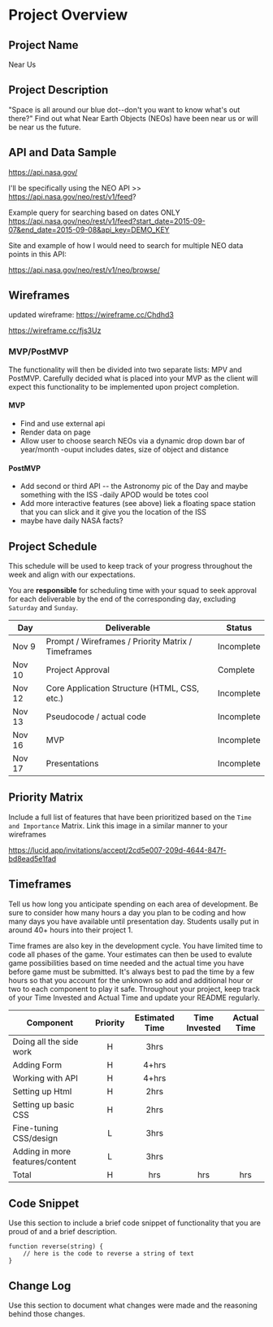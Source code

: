 
# Project Overview


## Project Name

Near Us

## Project Description

"Space is all around our blue dot--don't you want to know what's out there?" Find out what Near Earth Objects (NEOs) have been near us or will be near us the future. 

## API and Data Sample

https://api.nasa.gov/ 

I'll be specifically using the NEO API >> https://api.nasa.gov/neo/rest/v1/feed? 

Example query for searching based on dates ONLY
https://api.nasa.gov/neo/rest/v1/feed?start_date=2015-09-07&end_date=2015-09-08&api_key=DEMO_KEY

Site and example of how I would need to search for multiple NEO data points in this API:

https://api.nasa.gov/neo/rest/v1/neo/browse/



## Wireframes

updated wireframe: https://wireframe.cc/Chdhd3

https://wireframe.cc/fjs3Uz

### MVP/PostMVP

The functionality will then be divided into two separate lists: MPV and PostMVP.  Carefully decided what is placed into your MVP as the client will expect this functionality to be implemented upon project completion.  

#### MVP 

- Find and use external api 
- Render data on page 
- Allow user to choose search NEOs via a dynamic drop down bar of year/month
-ouput includes dates, size of object and distance 

#### PostMVP  


- Add second or third API -- the Astronomy pic of the Day and maybe something with the ISS
-daily APOD would be totes cool
- Add more interactive features (see above) liek a floating space station that you can slick and it give you the location of the ISS
- maybe have daily NASA facts?

## Project Schedule

This schedule will be used to keep track of your progress throughout the week and align with our expectations.  

You are **responsible** for scheduling time with your squad to seek approval for each deliverable by the end of the corresponding day, excluding `Saturday` and `Sunday`.

|  Day | Deliverable | Status
|---|---| ---|
|Nov 9| Prompt / Wireframes / Priority Matrix / Timeframes | Incomplete
|Nov 10| Project Approval | Complete
|Nov 12| Core Application Structure (HTML, CSS, etc.) | Incomplete
|Nov 13| Pseudocode / actual code | Incomplete
|Nov 16| MVP | Incomplete
|Nov 17| Presentations | Incomplete

## Priority Matrix

Include a full list of features that have been prioritized based on the `Time and Importance` Matrix.  Link this image in a similar manner to your wireframes



https://lucid.app/invitations/accept/2cd5e007-209d-4644-847f-bd8ead5e1fad


## Timeframes

Tell us how long you anticipate spending on each area of development. Be sure to consider how many hours a day you plan to be coding and how many days you have available until presentation day. Students usally put in around 40+ hours into their project 1.

Time frames are also key in the development cycle.  You have limited time to code all phases of the game.  Your estimates can then be used to evalute game possibilities based on time needed and the actual time you have before game must be submitted. It's always best to pad the time by a few hours so that you account for the unknown so add and additional hour or two to each component to play it safe. Throughout your project, keep track of your Time Invested and Actual Time and update your README regularly.

| Component | Priority | Estimated Time | Time Invested | Actual Time |
| --- | :---: |  :---: | :---: | :---: |
| Doing all the side work | H | 3hrs| |  |
| Adding Form | H | 4+hrs|  |  |
| Working with API | H | 4+hrs| |  |
| Setting up Html | H | 2hrs| |  |
| Setting up basic CSS | H | 2hrs| |  |
|Fine-tuning CSS/design | L | 3hrs| |  |
| Adding in more features/content| L | 3hrs| |  |
| Total | H | hrs| hrs | hrs |

## Code Snippet

Use this section to include a brief code snippet of functionality that you are proud of and a brief description.  

```
function reverse(string) {
	// here is the code to reverse a string of text
}
```

## Change Log
 Use this section to document what changes were made and the reasoning behind those changes.  
